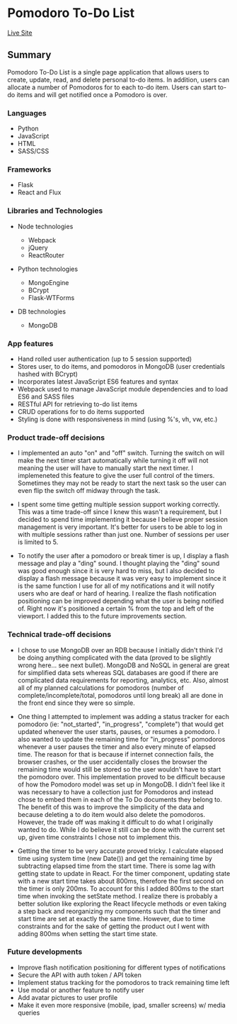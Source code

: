 # Pomodoro To-Do List

[Live Site][live]

[live]: http://pomodoro-to-do.herokuapp.com/

## Summary

Pomodoro To-Do List is a single page application that allows users to create, update, read, and delete personal to-do items.  In addition, users can allocate a number of Pomodoros for to each to-do item.  Users can start to-do items and will get notified once a Pomodoro is over.

### Languages

* Python
* JavaScript
* HTML
* SASS/CSS

### Frameworks

* Flask
* React and Flux

### Libraries and Technologies

* Node technologies
  + Webpack
  + jQuery
  + ReactRouter

* Python technologies
  + MongoEngine
  + BCrypt
  + Flask-WTForms

* DB technologies
  + MongoDB

### App features

- Hand rolled user authentication (up to 5 session supported)
- Stores user, to do items, and pomodoros in MongoDB (user credentials hashed with BCrypt)
- Incorporates latest JavaScript ES6 features and syntax
- Webpack used to manage JavaScript module dependencies and to load ES6 and SASS files
- RESTful API for retrieving to-do list items
- CRUD operations for to do items supported
- Styling is done with responsiveness in mind (using %'s, vh, vw, etc.)

### Product trade-off decisions

- I implemented an auto "on" and "off" switch.  Turning the switch on will make the next timer start automatically while turning it off will not meaning the user will have to manually start the next timer.  I implemeneted this feature to give the user full control of the timers.  Sometimes they may not be ready to start the next task so the user can even flip the switch off midway through the task.

- I spent some time getting multiple session support working correctly.  This was a time trade-off since I knew this wasn't a requirement, but I decided to spend time implementing it because I believe proper session management is very important.  It's better for users to be able to log in with multiple sessions rather than just one. Number of sessions per user is limited to 5.

- To notify the user after a pomodoro or break timer is up, I display a flash message and play a "ding" sound.  I thought playing the "ding" sound was good enough since it is very hard to miss, but I also decided to display a flash message because it was very easy to implement since it is the same function I use for all of my notifications and it will notify users who are deaf or hard of hearing.  I realize the flash notification positioning can be improved depending what the user is being notified of.  Right now it's positioned a certain % from the top and left of the viewport.  I added this to the future improvements section.  

### Technical trade-off decisions

- I chose to use MongoDB over an RDB because I initially didn't think I'd be doing anything complicated with the data (proved to be slightly wrong here... see next bullet).  MongoDB and NoSQL in general are great for simplified data sets whereas SQL databases are good if there are complicated data requirements for reporting, analytics, etc.  Also, almost all of my planned calculations for pomodoros (number of complete/incomplete/total, pomodoros until long break) all are done in the front end since they were so simple.  

- One thing I attempted to implement was adding a status tracker for each pomodoro (ie: "not_started", "in_progress", "complete") that would get updated whenever the user starts, pauses, or resumes a pomodoro. I also wanted to update the remaining time for "in_progress" pomodoros whenever a user pauses the timer and also every minute of elapsed time.  The reason for that is because if internet connection fails, the browser crashes, or the user accidentally closes the browser the remaining time would still be stored so the user wouldn't have to start the pomodoro over.  This implementation proved to be difficult because of how the Pomodoro model was set up in MongoDB.  I didn't feel like it was necessary to have a collection just for Pomodoros and instead chose to embed them in each of the To Do documents they belong to.  The benefit of this was to improve the simplicity of the data and because deleting a to do item would also delete the pomodoros.  However, the trade off was making it difficult to do what I originally wanted to do.  While I do believe it still can be done with the current set up, given time constraints I chose not to implement this.

- Getting the timer to be very accurate proved tricky.  I calculate elapsed time using system time (new Date()) and get the remaining time by subtracting elapsed time from the start time.  There is some lag with getting state to update in React.  For the timer component, updating state with a new start time takes about 800ms, therefore the first second on the timer is only 200ms.  To account for this I added 800ms to the start time when invoking the setState method.  I realize there is probably a better solution like exploring the React lifecycle methods or even taking a step back and reorganizing my components such that the timer and start time are set at exactly the same time.  However, due to time constraints and for the sake of getting the product out I went with adding 800ms when setting the start time state.

### Future developments
- Improve flash notification positioning for different types of notifications
- Secure the API with auth token / API token
- Implement status tracking for the pomodoros to track remaining time left
- Use modal or another feature to notify user
- Add avatar pictures to user profile
- Make it even more responsive (mobile, ipad, smaller screens) w/ media queries
